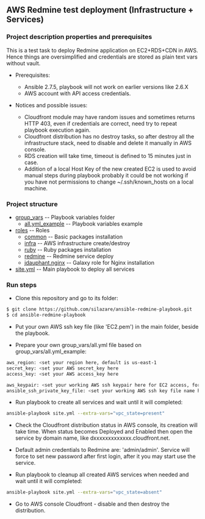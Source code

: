 ## AWS Redmine test deployment (Infrastructure + Services)

### Project description properties and prerequisites

This is a test task to deploy Redmine application on EC2+RDS+CDN in AWS.
Hence things are oversimplified and credentials are stored as plain text vars without vault.

- Prerequisites:
  - Ansible 2.7.5, playbook will not work on earlier versions like 2.6.X
  - AWS account with API access credentials.

- Notices and possible issues:
  - Cloudfront module may have random issues and sometimes returns HTTP 403, even if credentials are correct, need try to repeat playbook execution again.
  - Cloudfront distribution has no destroy tasks, so after destroy all the infrastructure stack, need to disable and delete it manually in AWS console.
  - RDS creation will take time, timeout is defined to 15 minutes just in case.
  - Addition of a local Host Key of the new created EC2 is used to avoid manual steps during playbook probably it could be not working if you have not permissions to change ~/.ssh/known_hosts on a local machine.

### Project structure

 * [group_vars](./group_vars) -- Playbook variables folder
   * [all.yml_example](./group_vars/all.yml_example) -- Playbook variables example
 * [roles](./roles) -- Roles
   * [common](.roles/common) -- Basic packages installation
   * [infra](./roles/infra) -- AWS infrastructure create/destroy
   * [ruby](./roles/ruby) -- Ruby packages installation
   * [redmine](./roles/ruby) -- Redmine service deploy
   * [jdauphant.nginx](./roles/jdauphant.nginx) -- Galaxy role for Nginx installation
 * [site.yml](./site.yml) -- Main playbook to deploy all services

### Run steps

- Clone this repository and go to its folder:
```sh
$ git clone https://github.com/silazare/ansible-redmine-playbook.git
$ cd ansible-redmine-playbook
```

- Put your own AWS ssh key file (like 'EC2.pem') in the main folder, beside the playbook.

- Prepare your own group_vars/all.yml file based on group_vars/all.yml_example:
```sh
aws_region: <set your region here, default is us-east-1
secret_key: <set your AWS secret_key here
access_key: <set your AWS access_key here

aws_keypair: <set your working AWS ssh keypair here for EC2 access, for example 'EC2'
ansible_ssh_private_key_file: <set your working AWS ssh key file name here for EC2 access, for example 'EC2.pem'
```

- Run playbook to create all services and wait until it will completed:
```sh
ansible-playbook site.yml --extra-vars="vpc_state=present"
```

- Check the Cloudfront distribution status in AWS console, its creation will take time. When status becomes Deployed and Enabled then open the service by domain name, like dxxxxxxxxxxxxx.cloudfront.net.

- Default admin credentials to Redmine are: 'admin/admin'. Service will force to set new password after first login, after it you may start use the service.

- Run playbook to cleanup all created AWS services when needed and wait until it will completed:
```sh
ansible-playbook site.yml --extra-vars="vpc_state=absent"
```

- Go to AWS console Cloudfront - disable and then destroy the distribution.
